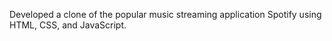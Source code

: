 Developed a clone of the popular music streaming application Spotify using HTML, CSS, and JavaScript.
